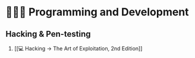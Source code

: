 # 👨🏾‍💻 Programming and Development
## Hacking & Pen-testing
1. [[💻  Hacking -> The Art of Exploitation, 2nd Edition]]